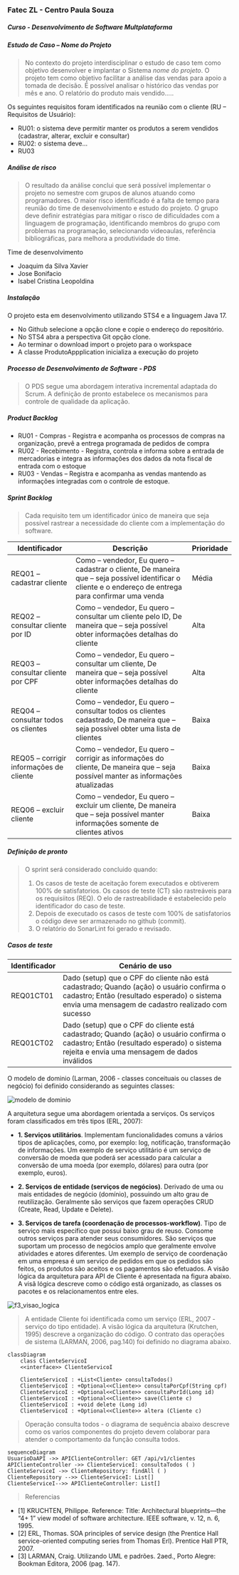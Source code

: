 ### Fatec ZL - Centro Paula Souza
##### Curso - Desenvolvimento de Software Multplataforma

##### Estudo de Caso – _Nome do Projeto_
> No contexto do projeto interdisciplinar o estudo de caso tem como objetivo desenvolver e implantar o Sistema _nome do projeto_. O projeto tem como objetivo facilitar a análise das vendas para apoio a tomada de decisão. É possível analisar o histórico das vendas por mês e ano. O relatório do produto mais vendido.....

Os seguintes requisitos foram identificados na reunião com o cliente (RU – Requisitos de Usuário):
> 
- RU01: o sistema deve permitir manter os produtos a serem vendidos (cadastrar, alterar, excluir e consultar)
- RU02: o sistema deve...
- RU03

 ##### Análise de risco  
> O resultado da análise conclui que será possível implementar o projeto no semestre com grupos de alunos atuando como programadores. O maior risco identificado é a falta de tempo para reunião do time de desenvolvimento e estudo 
do projeto. O grupo deve definir estratégias para mitigar o risco de dificuldades com a linguagem de programação, identificando membros do grupo com problemas na programação, selecionando videoaulas, referência bibliográficas, para melhora a produtividade do time.  

Time de desenvolvimento
- Joaquim da Silva Xavier
- Jose Bonifacio
- Isabel Cristina Leopoldina 

##### Instalação
O projeto esta em desenvolvimento utilizando STS4 e a linguagem Java 17. 
- No Github selecione a opção clone e copie o endereço do repositório.
- No STS4 abra a perspectiva Git opção clone.
- Ao terminar o download import o projeto para o workspace
- A classe ProdutoAppplication inicializa a execução do projeto 


##### Processo de Desenvolvimento de Software - PDS
> O PDS segue uma abordagem interativa incremental adaptada do Scrum. A definição de pronto estabelece os mecanismos para 
> controle de qualidade da aplicação. 


##### Product Backlog
- RU01 - Compras - Registra e acompanha os processos de compras na organização, prevê a entrega programada de pedidos de compra
- RU02 - Recebimento - Registra, controla e informa sobre a entrada de mercadorias e integra as informações dos dados da nota fiscal de entrada com o estoque 
- RU03 - Vendas – Registra e acompanha as vendas mantendo as informações integradas com o controle de estoque. 

##### Sprint Backlog
> Cada requisito tem um identificador único de maneira que seja possível rastrear a necessidade do cliente com a implementação do software. 

| Identificador | Descrição | Prioridade |
| ------------ | ------------------------------------------------------------------------ | ------| 
| REQ01 – cadastrar cliente | Como – vendedor, Eu quero – cadastrar o cliente, De maneira que – seja possível identificar o cliente e o endereço de entrega para confirmar uma venda| Média |
| REQ02 – consultar cliente por ID| Como – vendedor, Eu quero – consultar um cliente pelo ID, De maneira que – seja possível obter informações detalhas do cliente | Alta |
| REQ03 – consultar cliente por CPF | Como – vendedor, Eu quero – consultar um cliente, De maneira que – seja possível obter informações detalhas do cliente | Alta |
| REQ04 – consultar todos os clientes | Como – vendedor, Eu quero – consultar todos os clientes cadastrado, De maneira que – seja possível obter uma lista de clientes | Baixa |
| REQ05 – corrigir informações de cliente | Como – vendedor, Eu quero – corrigir as informações do cliente, De maneira que – seja possível manter as informações atualizadas | Baixa |
| REQ06 – excluir cliente | Como – vendedor, Eu quero – excluir um cliente, De maneira que – seja possível manter informações somente de clientes ativos | Baixa |

##### Definição de pronto
> O sprint será considerado concluido quando:
> 1) Os casos de teste de aceitação forem executados e obtiverem 100% de satisfatorios. Os casos de teste (CT) são rastreáveis para os requisiitos (REQ). O elo de rastreabilidade 
é estabelecido pelo identificador do caso de teste.
> 2) Depois de executado os casos de teste com 100% de satisfatorios o código deve ser armazenado no github (commit).
> 3) O relatório do SonarLint foi gerado e revisado. 

##### Casos de teste

| Identificador | Cenário de uso |
| ------------ | ------------------------------------------------------------------------ |
| REQ01CT01 | Dado (setup) que o CPF do cliente não está cadastrado; Quando (ação) o usuário confirma o cadastro; Então (resultado esperado) o sistema envia uma mensagem de cadastro realizado com sucesso |
| REQ01CT02 | Dado (setup) que o CPF do cliente está cadastrado; Quando (ação) o usuário confirma o cadastro; Então (resultado esperado) o sistema rejeita e envia uma mensagem de dados inválidos |

> 
O modelo de dominio (Larman, 2006 - classes conceituais ou classes de negócio) foi definido considerando as seguintes classes: 

![modelo de dominio](https://user-images.githubusercontent.com/68782201/160412338-54c2c974-d6d2-4ab6-bea5-e1137a6f7e6c.jpg)

A arquitetura segue uma abordagem orientada a serviços. Os serviços foram classificados em três tipos (ERL, 2007):
- **1. Serviços utilitários**. Implementam funcionalidades comuns a vários tipos de aplicações, como, por exemplo: log, notificação, transformação de informações. Um exemplo de serviço utilitário é um serviço de conversão de moeda que poderá ser acessado para calcular a conversão de uma moeda (por exemplo, dólares) para outra (por exemplo, euros).
- **2. Serviços de entidade (serviços de negócios)**. Derivado de uma ou mais entidades de negócio (domínio), possuindo um alto grau de reutilização. Geralmente são serviços que fazem operações CRUD (Create, Read, Update e Delete). 

- **3. Serviços de tarefa (coordenação de processos-workflow)**. Tipo de serviço mais específico que possui baixo grau de reuso. Consome outros serviços para atender seus consumidores. São serviços que suportam um processo de negócios amplo que geralmente envolve atividades e atores diferentes. Um exemplo de serviço de coordenação em uma empresa é um serviço de pedidos em que os pedidos são feitos, os produtos são aceitos e os pagamentos são efetuados.
A visão lógica da arquitetura para API de Cliente é apresentada na figura abaixo. A visã lógica descreve como o código está organizado, as classes os pacotes e os relacionamentos entre eles. 


![f3_visao_logica](https://user-images.githubusercontent.com/68782201/162488505-5ec27561-eb83-42dc-a05f-27760e5bb7f3.jpg)

>A entidade Cliente foi identificada como um serviço (ERL, 2007 - serviço do tipo entidade). A visão lógica da arquitetura (Krutchen, 1995)
>descreve a organização do código. O contrato das operações de sistema (LARMAN, 2006, pag.140) foi definido no diagrama abaixo.
```mermaid
classDiagram
    class ClienteServicoI
    <<interface>> ClienteServicoI
    
    ClienteServicoI : +List<Cliente> consultaTodos()
    ClienteServicoI : +Optional<<Cliente>> consultaPorCpf(String cpf)
    ClienteServicoI : +Optional<<Cliente>> consultaPorId(Long id)
    ClienteServicoI : +Optional<<Cliente>> save(Cliente c)
    ClienteServicoI : +void delete (Long id)
    ClienteServicoI : +Optional<<Cliente>> altera (Cliente c)

```
> Operação consulta todos - o diagrama de sequência abaixo descreve como os varios componentes do projeto devem colaborar para atender 
> o comportamento da função consulta todos.
```mermaid
sequenceDiagram 
UsuarioDaAPI ->> APIClienteController: GET /api/v1/clientes
APIClienteController ->> ClienteServiceI: consultaTodos ( )
ClienteServiceI ->> ClienteRepository: findAll ( )
ClienteRepository -->> ClienteServiceI: List[]
ClienteServiceI-->> APIClienteController: List[]
```
>Referencias
- [1] KRUCHTEN, Philippe. Reference: Title: Architectural blueprints—the “4+ 1” view model of software architecture. IEEE software, v. 12, n. 6, 1995.
- [2] ERL, Thomas. SOA principles of service design (the Prentice Hall service-oriented computing series from Thomas Erl). Prentice Hall PTR, 2007.
- [3] LARMAN, Craig. Utilizando UML e padrões. 2aed., Porto Alegre: Bookman Editora, 2006 (pag. 147).
